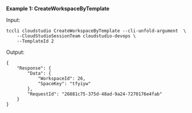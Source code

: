 **Example 1: CreateWorkspaceByTemplate**



Input: 

```
tccli cloudstudio CreateWorkspaceByTemplate --cli-unfold-argument  \
    --CloudStudioSessionTeam cloudstudio-devops \
    --TemplateId 2
```

Output: 
```
{
    "Response": {
        "Data": {
            "WorkspaceId": 26,
            "SpaceKey": "tfyiyw"
        },
        "RequestId": "26881c75-375d-48ad-9a24-7270176e4fab"
    }
}
```

